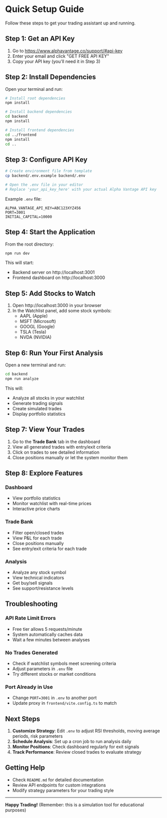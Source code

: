 # Quick Setup Guide

Follow these steps to get your trading assistant up and running.

## Step 1: Get an API Key

1. Go to https://www.alphavantage.co/support/#api-key
2. Enter your email and click "GET FREE API KEY"
3. Copy your API key (you'll need it in Step 3)

## Step 2: Install Dependencies

Open your terminal and run:

```bash
# Install root dependencies
npm install

# Install backend dependencies
cd backend
npm install

# Install frontend dependencies
cd ../frontend
npm install
cd ..
```

## Step 3: Configure API Key

```bash
# Create environment file from template
cp backend/.env.example backend/.env

# Open the .env file in your editor
# Replace 'your_api_key_here' with your actual Alpha Vantage API key
```

Example `.env` file:
```
ALPHA_VANTAGE_API_KEY=ABC123XYZ456
PORT=3001
INITIAL_CAPITAL=10000
```

## Step 4: Start the Application

From the root directory:

```bash
npm run dev
```

This will start:
- Backend server on http://localhost:3001
- Frontend dashboard on http://localhost:3000

## Step 5: Add Stocks to Watch

1. Open http://localhost:3000 in your browser
2. In the Watchlist panel, add some stock symbols:
   - AAPL (Apple)
   - MSFT (Microsoft)
   - GOOGL (Google)
   - TSLA (Tesla)
   - NVDA (NVIDIA)

## Step 6: Run Your First Analysis

Open a new terminal and run:

```bash
cd backend
npm run analyze
```

This will:
- Analyze all stocks in your watchlist
- Generate trading signals
- Create simulated trades
- Display portfolio statistics

## Step 7: View Your Trades

1. Go to the **Trade Bank** tab in the dashboard
2. View all generated trades with entry/exit criteria
3. Click on trades to see detailed information
4. Close positions manually or let the system monitor them

## Step 8: Explore Features

### Dashboard
- View portfolio statistics
- Monitor watchlist with real-time prices
- Interactive price charts

### Trade Bank
- Filter open/closed trades
- View P&L for each trade
- Close positions manually
- See entry/exit criteria for each trade

### Analysis
- Analyze any stock symbol
- View technical indicators
- Get buy/sell signals
- See support/resistance levels

## Troubleshooting

### API Rate Limit Errors
- Free tier allows 5 requests/minute
- System automatically caches data
- Wait a few minutes between analyses

### No Trades Generated
- Check if watchlist symbols meet screening criteria
- Adjust parameters in `.env` file
- Try different stocks or market conditions

### Port Already in Use
- Change `PORT=3001` in `.env` to another port
- Update proxy in `frontend/vite.config.ts` to match

## Next Steps

1. **Customize Strategy**: Edit `.env` to adjust RSI thresholds, moving average periods, risk parameters
2. **Schedule Analysis**: Set up a cron job to run analysis daily
3. **Monitor Positions**: Check dashboard regularly for exit signals
4. **Track Performance**: Review closed trades to evaluate strategy

## Getting Help

- Check `README.md` for detailed documentation
- Review API endpoints for custom integrations
- Modify strategy parameters for your trading style

---

**Happy Trading!** (Remember: this is a simulation tool for educational purposes)
